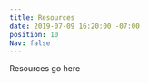 ```yaml
---
title: Resources
date: 2019-07-09 16:20:00 -07:00
position: 10
Nav: false
---
```


Resources go here